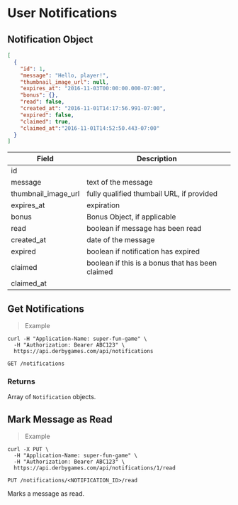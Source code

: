# User Notifications

## Notification Object

```json
[
  {
    "id": 1,
    "message": "Hello, player!",
    "thumbnail_image_url": null,
    "expires_at": "2016-11-03T00:00:00.000-07:00",
    "bonus": {},
    "read": false,
    "created_at": "2016-11-01T14:17:56.991-07:00",
    "expired": false,
    "claimed": true,
    "claimed_at":"2016-11-01T14:52:50.443-07:00"
  }
]

```

Field | Description
------| -----------
id |
message | text of the message
thumbnail_image_url | fully qualified thumbail URL, if provided
expires_at | expiration
bonus | Bonus Object, if applicable
read | boolean if message has been read
created_at | date of the message
expired | boolean if notification has expired
claimed | boolean if this is a bonus that has been claimed
claimed_at |

## Get Notifications

> Example

```curl
curl -H "Application-Name: super-fun-game" \
  -H "Authorization: Bearer ABC123" \
  https://api.derbygames.com/api/notifications
```

`GET /notifications`

### Returns

Array of `Notification` objects.

## Mark Message as Read

> Example

```curl
curl -X PUT \
  -H "Application-Name: super-fun-game" \
  -H "Authorization: Bearer ABC123" \
  https://api.derbygames.com/api/notifications/1/read
```

`PUT /notifications/<NOTIFICATION_ID>/read`

Marks a message as read.
